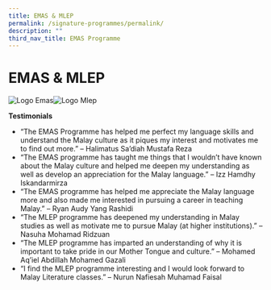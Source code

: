 ```yaml
---
title: EMAS & MLEP
permalink: /signature-programmes/permalink/
description: ""
third_nav_title: EMAS Programme
---
```


EMAS & MLEP
===========
![Logo Emas](https://tanjongkatongsec.moe.edu.sg/wp-content/uploads/2022/11/LOGO-EMAS-300x116.png)![Logo Mlep](https://tanjongkatongsec.moe.edu.sg/wp-content/uploads/2022/11/LOGO-MLEP-150x150.png)

**Testimonials**

*   “The EMAS Programme has helped me perfect my language skills and understand the Malay culture as it piques my interest and motivates me to find out more.” – Halimatus Sa’diah Mustafa Reza
*   “The EMAS programme has taught me things that I wouldn’t have known about the Malay culture and helped me deepen my understanding as well as develop an appreciation for the Malay language.” – Izz Hamdhy Iskandarmirza
*   “The EMAS programme has helped me appreciate the Malay language more and also made me interested in pursuing a career in teaching Malay.” – Ryan Audy Yang Rashidi
*   “The MLEP programme has deepened my understanding in Malay studies as well as motivate me to pursue Malay (at higher institutions).” – Nasuha Mohamad Ridzuan
*   “The MLEP programme has imparted an understanding of why it is important to take pride in our Mother Tongue and culture.” – Mohamed Aq’iel Abdillah Mohamed Gazali
*   “I find the MLEP programme interesting and I would look forward to Malay Literature classes.” – Nurun Nafiesah Muhamad Faisal